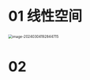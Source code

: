 # 01 线性空间

<img src="https://cvp.oss-cn-shanghai.aliyuncs.com/picgo/202403041928006.png" alt="image-20240304192844715" style="zoom:50%;" />

# 02 
